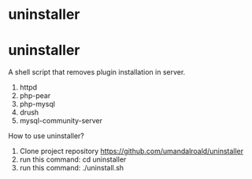 # uninstaller
# uninstaller

A shell script that removes plugin installation in server.

1. httpd
2. php-pear
3. php-mysql
4. drush
5. mysql-community-server

How to use uninstaller?

1. Clone project repository https://github.com/umandalroald/uninstaller
2. run this command: cd uninstaller
3. run this command: ./uninstall.sh
